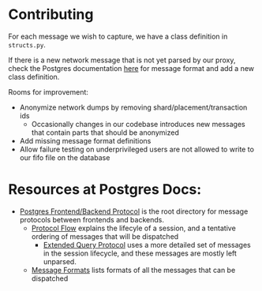 Contributing
============

For each message we wish to capture, we have a class definition in `structs.py`.

If there is a new network message that is not yet parsed by our proxy, check the Postgres documentation [here](https://www.postgresql.org/docs/current/protocol-message-formats.html) for message format and add a new class definition.

Rooms for improvement:
- Anonymize network dumps by removing shard/placement/transaction ids
  - Occasionally changes in our codebase introduces new messages that contain parts that should be anonymized
- Add missing message format definitions
- Allow failure testing on underprivileged users are not allowed to write to our fifo file on the database

# Resources at Postgres Docs:

  - [Postgres Frontend/Backend Protocol](https://www.postgresql.org/docs/current/protocol.html) is the root directory for message protocols between frontends and backends.
    - [Protocol Flow](https://www.postgresql.org/docs/current/protocol-flow.html) explains the lifecyle of a session, and a tentative ordering of messages that will be dispatched
      - [Extended Query Protocol](https://www.postgresql.org/docs/current/protocol-flow.html#PROTOCOL-FLOW-EXT-QUERY) uses a more detailed set of messages in the session lifecycle, and these messages are mostly left unparsed.
    - [Message Formats](https://www.postgresql.org/docs/current/protocol-message-formats.html) lists formats of all the messages that can be dispatched
